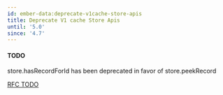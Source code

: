 ```yaml
---
id: ember-data:deprecate-v1cache-store-apis
title: Deprecate V1 cache Store Apis
until: '5.0'
since: '4.7'
---
```


#### TODO

store.hasRecordForId has been deprecated in favor of store.peekRecord

[RFC TODO](TODO)
